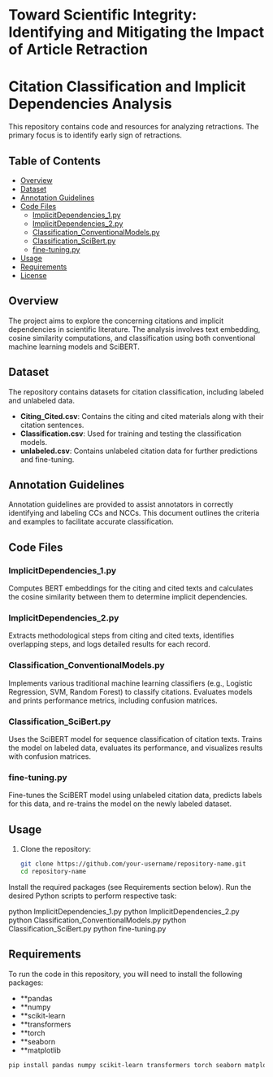 # Toward Scientific Integrity: Identifying and Mitigating the Impact of Article Retraction
# Citation Classification and Implicit Dependencies Analysis

This repository contains code and resources for analyzing retractions. The primary focus is to identify early sign of retractions. 

## Table of Contents

- [Overview](#overview)
- [Dataset](#dataset)
- [Annotation Guidelines](#annotation-guidelines)
- [Code Files](#code-files)
  - [ImplicitDependencies_1.py](#implicitdependencies_1py)
  - [ImplicitDependencies_2.py](#implicitdependencies_2py)
  - [Classification_ConventionalModels.py](#classification_conventionalmodels)
  - [Classification_SciBert.py](#classification_scibertpy)
  - [fine-tuning.py](#fine-tuningpy)
- [Usage](#usage)
- [Requirements](#requirements)
- [License](#license)

## Overview

The project aims to explore the concerning citations and implicit dependencies in scientific literature. The analysis involves text embedding, cosine similarity computations, and classification using both conventional machine learning models and SciBERT.

## Dataset

The repository contains datasets for citation classification, including labeled and unlabeled data. 

- **Citing_Cited.csv**: Contains the citing and cited materials along with their citation sentences.
- **Classification.csv**: Used for training and testing the classification models.
- **unlabeled.csv**: Contains unlabeled citation data for further predictions and fine-tuning.

## Annotation Guidelines

Annotation guidelines are provided to assist annotators in correctly identifying and labeling CCs and NCCs. This document outlines the criteria and examples to facilitate accurate classification.

## Code Files

### ImplicitDependencies_1.py

Computes BERT embeddings for the citing and cited texts and calculates the cosine similarity between them to determine implicit dependencies.

### ImplicitDependencies_2.py

Extracts methodological steps from citing and cited texts, identifies overlapping steps, and logs detailed results for each record.

### Classification_ConventionalModels.py

Implements various traditional machine learning classifiers (e.g., Logistic Regression, SVM, Random Forest) to classify citations. Evaluates models and prints performance metrics, including confusion matrices.

### Classification_SciBert.py

Uses the SciBERT model for sequence classification of citation texts. Trains the model on labeled data, evaluates its performance, and visualizes results with confusion matrices.

### fine-tuning.py

Fine-tunes the SciBERT model using unlabeled citation data, predicts labels for this data, and re-trains the model on the newly labeled dataset.

## Usage

1. Clone the repository:
   ```bash
   git clone https://github.com/your-username/repository-name.git
   cd repository-name


Install the required packages (see Requirements section below).
Run the desired Python scripts to perform respective task:

python ImplicitDependencies_1.py
python ImplicitDependencies_2.py
python Classification_ConventionalModels.py
python Classification_SciBert.py
python fine-tuning.py

## Requirements
To run the code in this repository, you will need to install the following packages:

- **pandas
- **numpy
- **scikit-learn
- **transformers
- **torch
- **seaborn
- **matplotlib

```bash
pip install pandas numpy scikit-learn transformers torch seaborn matplotlib

